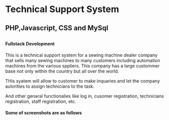 
<h1>Technical Support System</h1>
<h2>PHP,Javascript, CSS and MySql<h2>
  <h4>Fullstack Development</h4>
  <p>This is a technical support system for a sewing machine dealer company that sells many sewing machines to many customers including automation machines from the various sppliers. This company has a large custommer base not only within the country but all over the world.</p>
  <p>THis syatem will allow to customer to make inquaries and let the company autorities to assign technicians to the task. </p>
  <p>And other genaral functionalies like log in, cusomer registration, technicians registration, staff registration, etc. </p>
  <h4>Some of screenshots are as follows</h4>
